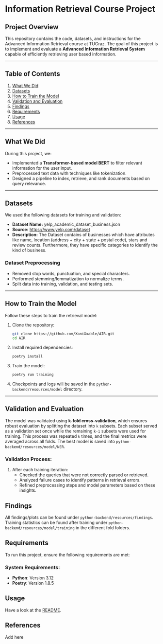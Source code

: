 # Information Retrieval Course Project

## Project Overview

This repository contains the code, datasets, and instructions for the Advanced Information Retrieval course at TUGraz. The goal of this project is to implement and evaluate a **Advanced Information Retrieval System** capable of efficiently retrieving user based information.

---

## Table of Contents
1. [What We Did](#what-we-did)
2. [Datasets](#datasets)
3. [How to Train the Model](#how-to-train-the-model)
4. [Validation and Evaluation](#validation-and-evaluation)
5. [Findings](#Findings)
6. [Requirements](#requirements)
7. [Usage](#usage)
8. [References](#references)

---

## What We Did

During this project, we:
- Implemented a **Transformer-based model BERT** to filter relevant information for the user input.
- Preprocessed text data with techniques like tokenization.
- Designed a pipeline to index, retrieve, and rank documents based on query relevance.

---

## Datasets

We used the following datasets for training and validation:
- **Dataset Name:** yelp_academic_dataset_business.json
- **Source:** https://www.yelp.com/dataset
- **Description:** The Dataset contains of businesses which have attributes like name, location (address + city + state + postal code), stars and review counts. Furthermore, they have specific categories to identify the kind of business.

### Dataset Preprocessing
- Removed stop words, punctuation, and special characters.
- Performed stemming/lemmatization to normalize terms.
- Split data into training, validation, and testing sets.

---

## How to Train the Model

Follow these steps to train the retrieval model:

1. Clone the repository:
    ```bash
    git clone https://github.com/XaniXxable/AIR.git
    cd AIR
    ```

2. Install required dependencies:
    ```bash
    poetry install
    ```

3. Train the model:
    ```bash
    poetry run training
    ```

5. Checkpoints and logs will be saved in the `python-backend/resources/model` directory.

---

## Validation and Evaluation

The model was validated using **k-fold cross-validation**, which ensures robust evaluation by splitting the dataset into `k` subsets. Each subset served as a validation set once while the remaining `k-1` subsets were used for training. This process was repeated `k` times, and the final metrics were averaged across all folds. The best model is saved into `python-backend/resources/model/NER`.


### Validation Process:
1. After each training iteration:
   - Checked the queries that were not correctly parsed or retrieved.
   - Analyzed failure cases to identify patterns in retrieval errors.
   - Refined preprocessing steps and model parameters based on these insights.

## Findings

All findings/plots can be found under `python-backend/resources/findings`. Training statistics can be found after training under `python-backend/resources/model/training` in the different fold folders.

## Requirements

To run this project, ensure the following requirements are met:

### System Requirements:
- **Python**: Version 3.12
- **Poetry**: Version 1.8.5

## Usage

Have a look at the [README](src/FastDineAPI/README.md).

## References

Add here